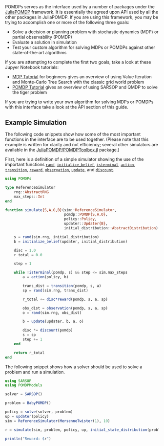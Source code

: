 ## 

POMDPs serves as the interface used by a number of packages under the [JuliaPOMDP]() framework. It is essentially the
agreed upon API used by all the other packages in JuliaPOMDP. If you are using this framework, you may be trying to
accomplish one or more of the following three goals:

- Solve a decision or planning problem with stochastic dynamics (MDP) or partial observability (POMDP)
- Evaluate a solution in simulation
- Test your custom algorithm for solving MDPs or POMDPs against other state-of-the-art algorithms

If you are attempting to complete the first two goals, take a look at these Jupyer Notebook tutorials:

* [MDP Tutorial](http://nbviewer.ipython.org/github/sisl/POMDPs.jl/blob/master/examples/GridWorld.ipynb) for beginners gives an overview of using Value Iteration and Monte-Carlo Tree Search with the classic grid world problem
* [POMDP Tutorial](http://nbviewer.ipython.org/github/sisl/POMDPs.jl/blob/master/examples/Tiger.ipynb) gives an overview of using SARSOP and QMDP to solve the tiger problem

If you are trying to write your own algorithm for solving MDPs or POMDPs with this interface take a look at the API section of this guide.


## Example Simulation

The following code snippets show how some of the most important functions in the interface are to be used together. (Please note that this example is written for clarity and not efficiency; several other simulators are available in the [JuliaPOMDP/POMDPToolbox.jl]() package.)

First, here is a definition of a simple simulator showing the use of the important functions [`rand`](@ref), [`initialize_belief`](@ref), [`isterminal`](@ref), [`action`](@ref), [`transition`](@ref), [`reward`](@ref), [`observation`](@ref), [`update`](@ref), and [`discount`](@ref).

```julia
using POMDPs

type ReferenceSimulator
    rng::AbstractRNG
    max_steps::Int
end

function simulate{S,A,O,B}(sim::ReferenceSimulator,
                           pomdp::POMDP{S,A,O},
                           policy::Policy,
                           updater::Updater{B},
                           initial_distribution::AbstractDistribution)

    s = rand(sim.rng, initial_distribution)
    b = initialize_belief(updater, initial_distribution)

    disc = 1.0
    r_total = 0.0

    step = 1

    while !isterminal(pomdp, s) && step <= sim.max_steps
        a = action(policy, b)

        trans_dist = transition(pomdp, s, a)
        sp = rand(sim.rng, trans_dist)

        r_total += disc*reward(pomdp, s, a, sp)

        obs_dist = observation(pomdp, s, a, sp)
        o = rand(sim.rng, obs_dist)

        b = update(updater, b, a, o)

        disc *= discount(pomdp)
        s = sp
        step += 1
    end

    return r_total
end
```

The following snippet shows how a solver should be used to solve a problem and run a simulation.

```julia
using SARSOP
using POMDPModels

solver = SARSOP()

problem = BabyPOMDP()

policy = solve(solver, problem)
up = updater(policy)
sim = ReferenceSimulator(MersenneTwister(1), 10)

r = simulate(sim, problem, policy, up, initial_state_distribution(problem))

println("Reward: $r")
```
